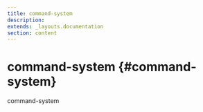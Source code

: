 ```yaml
---
title: command-system
description: 
extends: _layouts.documentation
section: content
---
```


# command-system {#command-system}

command-system